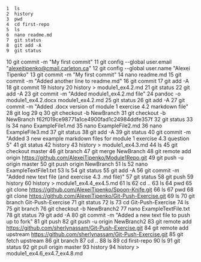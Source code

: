     1  ls
    2  history
    3  pwd
    4  cd first-repo
    5  ls
    6  nano readme.md
    7  git status
    8  git add -A
    9  git status
   10  git commit -m "My first commit"
   11  git config --global user.email "alexeitipenko@cmail.carleton.ca"
   12  git config --global user.name "Alexei Tipenko"
   13  git commit -m "My first commit"
   14  nano readme.md
   15  git commit -m "Added another line to readme.md"
   16  git commit
   17  git add -A
   18  git commit
   19  history
   20  history > module1_ex4.2.md
   21  git status
   22  git add -A
   23  git commit -m "Added module1_ex4.2.md file"
   24  pandoc -o module1_ex4.2.docx module1_ex4.2.md
   25  git status
   26  git add -A
   27  git commit -m "Added .docx version of module 1 exercise 4.2 markdown file"
   28  git log
   29  q
   30  git checkout -b NewBranch <f62f019ce98771a1ce4900fad1c24984ddfe357f>
   31  git checkout -b NewBranch f62f019ce98771a1ce4900fad1c24984ddfe357f
   32  git status
   33  ls
   34  nano ExampleFile1.md
   35  nano ExampleFile2.md
   36  nano ExampleFile3.md
   37  git status
   38  git add -A
   39  git status
   40  git commit -m "Added 3 new example markdown files for module 1 exercise 4.3 question 5"
   41  git status
   42  history
   43  history > module1_ex4.3.md
   44  ls
   45  git checkout master
   46  git branch
   47  git merge NewBranch
   48  git remote add origin https://github.com/AlexeiTipenko/Module1Repo.git
   49  git push -u origin master
   50  git push origin NewBranch
   51  ls
   52  nano ExampleTextFile1.txt
   53  ls
   54  git status
   55  git add -A
   56  git commit -m "Added new text file (and exercise 4.3 .md file)"
   57  git status
   58  git push
   59  history
   60  history > module1_ex4.4_ex4.5.md
   61  ls
   62  cd ..
   63  ls
   64  pwd
   65  git clone https://github.com/AlexeiTipenko/Spoon-Knife.git
   66  ls
   67  pwd
   68  git clone https://github.com/AlexeiTipenko/Git-Push-Exercise.git
   69  ls
   70  git branch Git-Push-Exercise
   71  git status
   72  ls
   73  cd Git-Push-Exercise
   74  ls
   75  git branch
   76  git checkout -b NewBranch2
   77  nano ExampleTextFile.txt
   78  git status
   79  git add -A
   80  git commit -m "Added a new text file to push up to fork"
   81  git push
   82  git push -u origin NewBranch2
   83  git remote add https://github.com/sherlynassam/Git-Push-Exercise.git
   84  git remote add upstream https://github.com/sherlynassam/Git-Push-Exercise.git
   85  git fetch upstream
   86  git branch
   87  cd ..
   88  ls
   89  cd first-repo
   90  ls
   91  git status
   92  git pull origin master
   93  history
   94  history > module1_ex4.6_ex4.7_ex4.8.md
